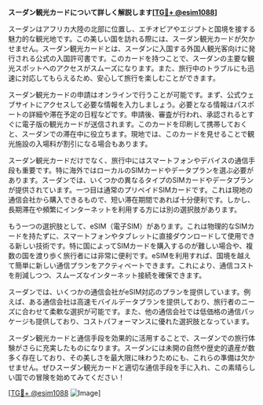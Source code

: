 **スーダン観光カードについて詳しく解説します[[TG💪+ @esim1088](https://t.me/s/esim1088)]**

スーダンはアフリカ大陸の北部に位置し、エチオピアやエジプトと国境を接する魅力的な観光地です。この美しい国を訪れる際には、スーダン観光カードが欠かせません。スーダン観光カードとは、スーダンに入国する外国人観光客向けに発行される公式の入国許可書です。このカードを持つことで、スーダンの主要な観光スポットへのアクセスがスムーズになります。また、旅行中のトラブルにも迅速に対応してもらえるため、安心して旅行を楽しむことができます。

スーダン観光カードの申請はオンラインで行うことが可能です。まず、公式ウェブサイトにアクセスして必要な情報を入力しましょう。必要となる情報はパスポートの詳細や滞在予定の日程などです。申請後、審査が行われ、承認されるとすぐに電子版の観光カードが送信されます。このカードを印刷して携帯しておくと、スーダンでの滞在中に役立ちます。現地では、このカードを見せることで観光施設の入場料が割引になる場合もあります。

スーダン観光カードだけでなく、旅行中にはスマートフォンやデバイスの通信手段も重要です。特に海外ではローカルのSIMカードやデータプランを選ぶ必要があります。スーダンでは、いくつかの異なるタイプのSIMカードやデータプランが提供されています。一つ目は通常のプリペイドSIMカードです。これは現地の通信会社から購入できるもので、短い滞在期間であれば十分便利です。しかし、長期滞在や頻繁にインターネットを利用する方には別の選択肢があります。

もう一つの選択肢として、eSIM（電子SIM）があります。これは物理的なSIMカードを持たずに、スマートフォンやタブレットに直接ダウンロードして使用できる新しい技術です。特に国によってSIMカードを購入するのが難しい場合や、複数の国を渡り歩く旅行者には非常に便利です。eSIMを利用すれば、国境を越えて簡単に新しい通信プランをアクティベートできます。これにより、通信コストを削減しつつ、スムーズなインターネット接続を確保できます。

スーダンでは、いくつかの通信会社がeSIM対応のプランを提供しています。例えば、ある通信会社は高速モバイルデータプランを提供しており、旅行者のニーズに合わせて柔軟な選択が可能です。また、他の通信会社では低価格の通信パッケージも提供しており、コストパフォーマンスに優れた選択肢となっています。

スーダン観光カードと通信手段を効果的に活用することで、スーダンでの旅行体験がさらに充実したものになります。スーダンには未開の自然や歴史的遺産が数多く存在しており、その美しさを最大限に味わうためにも、これらの準備は欠かせません。ぜひスーダン観光カードと適切な通信手段を手に入れ、この素晴らしい国での冒険を始めてみてください！

[[TG💪+ @esim1088](https://t.me/s/esim1088) ![Image](https://i.postimg.cc/Y0z9fWf4/image.png)]